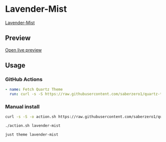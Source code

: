 # Lavender-Mist

[Lavender-Mist](https://quinta0.github.io/)

## Preview

[Open live preview](https://quartz-themes.github.io/lavender-mist/)

## Usage

### GitHub Actions

```yaml
- name: Fetch Quartz Theme
  run: curl -s -S https://raw.githubusercontent.com/saberzero1/quartz-themes/master/action.sh | bash -s -- lavender-mist
```

### Manual install

```bash
curl -s -S -o action.sh https://raw.githubusercontent.com/saberzero1/quartz-themes/master/action.sh

./action.sh lavender-mist
```

```bash
just theme lavender-mist
```
